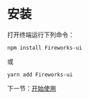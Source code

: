 # 安装

打开终端运行下列命令：

```
npm install Fireworks-ui
```

或

```
yarn add Fireworks-ui
```

下一节：[开始使用](#/doc/get-started)